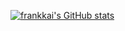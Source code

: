 [![frankkai's GitHub stats](https://github-readme-stats.vercel.app/api?username=frankkai)](https://github.com/frankkai/github-readme-stats)
